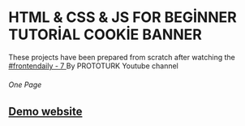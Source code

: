 # HTML & CSS & JS FOR BEGİNNER TUTORİAL COOKİE BANNER

<p>These projects have been prepared from scratch after watching the 
<a href="https://www.youtube.com/watch?v=XcpnlmwBI_U&list=PLfAfrKyDRWrGze_1T1bUU0qA9RknVKI5J&index=7">#frontendaily - 7
</a>By PROTOTURK Youtube channel</p>

<h6>One Page<h6> 
  <h2> <a href="https://sharepostpopup.netlify.app/" rel="nofollow">Demo website</a> </h2>
 